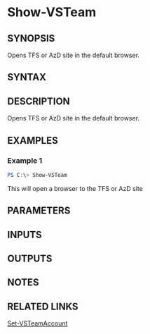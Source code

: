 


# Show-VSTeam

## SYNOPSIS

Opens TFS or AzD site in the default browser.

## SYNTAX

## DESCRIPTION

Opens TFS or AzD site in the default browser.

## EXAMPLES

### Example 1

```PowerShell
PS C:\> Show-VSTeam
```

This will open a browser to the TFS or AzD site

## PARAMETERS

## INPUTS

## OUTPUTS

## NOTES

## RELATED LINKS

[Set-VSTeamAccount](Set-VSTeamAccount.md)

